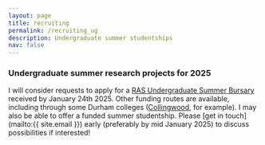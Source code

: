 ```yaml
---
layout: page
title: recruiting
permalink: /recruiting_ug
description: Undergraduate summer studentships
nav: false
---
```


### Undergraduate summer research projects for 2025

I will consider requests to apply for a <a href="https://ras.ac.uk/awards-and-grants/undergraduate-summer-bursaries">RAS Undergraduate Summer Bursary</a> received by January 24th 2025. Other funding routes are available, including through some Durham colleges ([Collingwood](https://www.durham.ac.uk/colleges-and-student-experience/colleges/collingwood/life/student-enrichment/), for example). I may also be able to offer a funded summer studentship. Please [get in touch](mailto:{{ site.email }}) early (preferably by mid January 2025) to discuss possibilities if interested!
